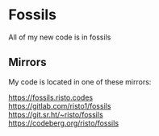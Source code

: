 # Fossils

All of my new code is in fossils

## Mirrors

My code is located in one of these mirrors:

https://fossils.risto.codes  
https://gitlab.com/risto1/fossils  
https://git.sr.ht/~risto/fossils  
https://codeberg.org/risto/fossils
